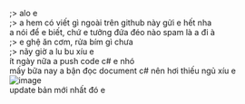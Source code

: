;> alo e<br>
;> a hem có viết gì ngoài trên github này gửi e hết nha<br>
a nói để e biết, chứ e tưởng đứa đéo nào spam là a đi à<br>
;> e ghệ ăn cơm, rửa bím gì chưa<br>
;> nãy giờ a lu bu xíu e<br>
ít ngày nữa a push code c# e nhó<br>
mấy bữa nay a bận đọc document c# nên hơi thiếu ngủ xíu e<br>
![image](https://github.com/user-attachments/assets/a4c8e9a0-1627-4d79-bdd1-e5126e1337b3)<br>
update bản mới nhất đó e
